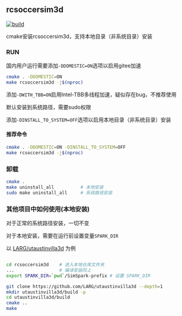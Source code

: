 ## rcsoccersim3d

[![build](https://github.com/Wistral/rcsoccersim3d/actions/workflows/build.yml/badge.svg)](https://github.com/Wistral/rcsoccersim3d/actions/workflows/build.yml)

cmake安装rcsoccersim3d，支持本地目录（非系统目录）安装

### RUN

国内用户运行需要添加`-DDOMESTIC=ON`选项以启用gitee加速

```sh
cmake . -DDOMESTIC=ON
make rcsoccersim3d -j$(nproc)
```

添加`-DWITH_TBB=ON`启用Intel-TBB多线程加速，疑似存在bug，不推荐使用

默认安装到系统路径，需要sudo权限

添加`-DINSTALL_TO_SYSTEM=OFF`选项以启用本地目录（非系统目录）安装

#### 推荐命令
```sh
cmake . -DDOMESTIC=ON -DINSTALL_TO_SYSTEM=OFF
make rcsoccersim3d -j$(nproc)
```

### 卸载
```sh
cmake .
make uninstall_all          # 本地安装
sudo make uninstall_all     # 系统路径安装
```

### 其他项目中如何使用(本地安装)

对于正常的系统路径安装，一切不变

对于本地安装，需要在运行前设置变量`SPARK_DIR`

以 [LARG/utaustinvilla3d](https://github.com/LARG/utaustinvilla3d) 为例

```sh

cd rcsoccersim3d    # 进入本地仓库文件夹
...                 # 编译安装同上
export SPARK_DIR=`pwd`/SimSpark-prefix # 设置 SPARK_DIR

git clone https://github.com/LARG/utaustinvilla3d --depth=1
mkdir utaustinvilla3d/build -p
cd utaustinvilla3d/build
cmake ..
make
```



